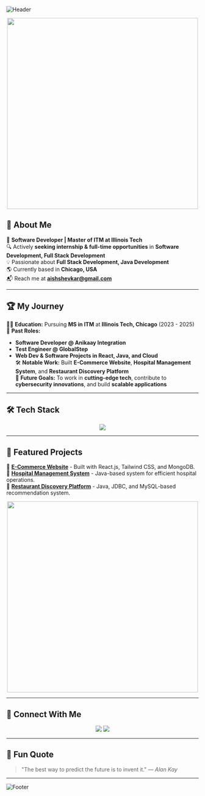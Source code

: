 ![Header](https://capsule-render.vercel.app/api?type=waving&color=gradient&height=200&section=header&text=Hi%20there!%20I'm%20Aishwarya%20Shevkar%20%F0%9F%91%8B&fontSize=35&fontAlignY=40&desc=Software%20Developer%20|%20MS%20ITM%20at%20IIT%20Chicago&descSize=20&descAlignY=55)

<p align="center">
  <img src="https://media.giphy.com/media/qgQUggAC3Pfv687qPC/giphy.gif" width="500">
</p>

## 🚀 About Me

🎯 **Software Developer | Master of ITM at Illinois Tech**  
🔍 Actively **seeking internship & full-time opportunities** in **Software Development, Full Stack Development**  
💡 Passionate about **Full Stack Development, Java Development**  
🌎 Currently based in **Chicago, USA**  
📬 Reach me at **[aishshevkar@gmail.com](mailto:aishshevkar@gmail.com)**

---

## 🏆 My Journey

👨‍🎓 **Education:** Pursuing **MS in ITM** at **Illinois Tech, Chicago** (2023 - 2025)  
💼 **Past Roles:**
- **Software Developer @ Anikaay Integration**
- **Test Engineer @ GlobalStep**
- **Web Dev & Software Projects in React, Java, and Cloud**  
🛠 **Notable Work:** Built **E-Commerce Website**, **Hospital Management System**, and **Restaurant Discovery Platform**  
🌟 **Future Goals:** To work in **cutting-edge tech**, contribute to **cybersecurity innovations**, and build **scalable applications**

---

## 🛠️ Tech Stack

<p align="center">
  <img src="https://skillicons.dev/icons?i=java,react,html,css,javascript,nodejs,mongodb,mysql,aws,azure,docker" />
</p>

---

## 🚀 Featured Projects

🔹 **[E-Commerce Website](https://github.com/ashevkar/Ecommerce-website)** - Built with React.js, Tailwind CSS, and MongoDB.  
🔹 **[Hospital Management System](https://github.com/ashevkar/HospitalManagement)** - Java-based system for efficient hospital operations.  
🔹 **[Restaurant Discovery Platform](https://github.com/ashevkar/Restaurant-Discovery)** - Java, JDBC, and MySQL-based recommendation system.

<p align="center">
  <img src="https://media.giphy.com/media/Y4ak9Ki2GZCbJxAnJD/giphy.gif" width="500">
</p>

---

## 🌟 Connect With Me

<p align="center">
  <a href="https://www.linkedin.com/in/aishwarya-shevkar/"><img src="https://img.shields.io/badge/-LinkedIn-blue?style=for-the-badge&logo=linkedin&logoColor=white" /></a>
  <a href="https://your-resume-link.com"><img src="https://img.shields.io/badge/Resume-Download-brightgreen?style=for-the-badge&logo=adobe-acrobat-reader&logoColor=white" /></a>
</p>

---

## 🎉 Fun Quote

> "The best way to predict the future is to invent it." — *Alan Kay*

---

![Footer](https://capsule-render.vercel.app/api?type=waving&color=gradient&height=150&section=footer)
